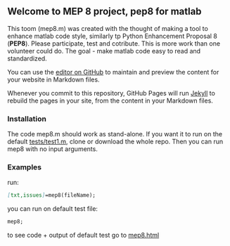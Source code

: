 ## Welcome to MEP 8 project, pep8 for matlab
This toom (mep8.m) was created with the thought of making a tool to enhance matlab code style, similarly tp Python Enhancement Proposal 8 (**PEP8**).
Please participate, test and cotribute. This is more work than one volunteer could do. The goal - make matlab code easy to read and standardized.

You can use the [editor on GitHub](https://github.com/yuval-harpaz/mep8/edit/master/README.md) to maintain and preview the content for your website in Markdown files.

Whenever you commit to this repository, GitHub Pages will run [Jekyll](https://jekyllrb.com/) to rebuild the pages in your site, from the content in your Markdown files.

### Installation
The code mep8.m should work as stand-alone. If you want it to run on the default [tests/test1.m](https://github.com/yuval-harpaz/mep8/blob/master/tests/test1.m), clone or download the whole repo. Then you can run mep8 with no input arguments.

### Examples
run:
```markdown
[txt,issues]=mep8(fileName);
```
you can run on default test file:
```markdown
mep8;
```
to see code + output of default test go to [mep8.html](https://yuval-harpaz.github.io/mep8/html/mep8.html)

